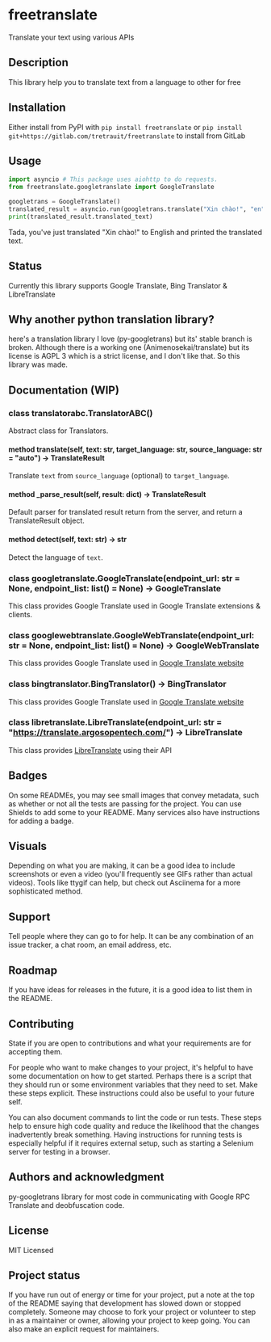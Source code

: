 # freetranslate

Translate your text using various APIs

## Description

This library help you to translate text from a language to other for free

## Installation

Either install from PyPI with `pip install freetranslate` or `pip install git+https://gitlab.com/tretrauit/freetranslate` to install from GitLab

## Usage

```python
import asyncio # This package uses aiohttp to do requests.
from freetranslate.googletranslate import GoogleTranslate

googletrans = GoogleTranslate()
translated_result = asyncio.run(googletrans.translate("Xin chào!", "en"))
print(translated_result.translated_text)
```

Tada, you've just translated "Xin chào!" to English and printed the translated text.

## Status

Currently this library supports Google Translate, Bing Translator & LibreTranslate

## Why another python translation library?

here's a translation library I love (py-googletrans) but its' stable branch is broken. Although there is a working one (Animenosekai/translate) but its license is AGPL 3 which is a strict license, and I don't like that. So this library was made.

## Documentation (WIP)

### class translatorabc.TranslatorABC()

Abstract class for Translators.

#### method translate(self, text: str, target_language: str, source_language: str = "auto") -> TranslateResult

Translate `text` from `source_language` (optional) to `target_language`.

#### method _parse_result(self, result: dict) -> TranslateResult

Default parser for translated result return from the server, and return a TranslateResult object.

#### method detect(self, text: str) -> str

Detect the language of `text`.

### class googletranslate.GoogleTranslate(endpoint_url: str = None, endpoint_list: list() = None) -> GoogleTranslate

This class provides Google Translate used in Google Translate extensions & clients.

### class googlewebtranslate.GoogleWebTranslate(endpoint_url: str = None, endpoint_list: list() = None) -> GoogleWebTranslate

This class provides Google Translate used in [Google Translate website](https://translate.google.com)

### class bingtranslator.BingTranslator() -> BingTranslator

This class provides Google Translate used in [Google Translate website](https://translate.google.com)

### class libretranslate.LibreTranslate(endpoint_url: str = "https://translate.argosopentech.com/") -> LibreTranslate

This class provides [LibreTranslate](https://libretranslate.com/) using their API

## Badges

On some READMEs, you may see small images that convey metadata, such as whether or not all the tests are passing for the project. You can use Shields to add some to your README. Many services also have instructions for adding a badge.

## Visuals

Depending on what you are making, it can be a good idea to include screenshots or even a video (you'll frequently see GIFs rather than actual videos). Tools like ttygif can help, but check out Asciinema for a more sophisticated method.

## Support

Tell people where they can go to for help. It can be any combination of an issue tracker, a chat room, an email address, etc.

## Roadmap

If you have ideas for releases in the future, it is a good idea to list them in the README.

## Contributing

State if you are open to contributions and what your requirements are for accepting them.

For people who want to make changes to your project, it's helpful to have some documentation on how to get started. Perhaps there is a script that they should run or some environment variables that they need to set. Make these steps explicit. These instructions could also be useful to your future self.

You can also document commands to lint the code or run tests. These steps help to ensure high code quality and reduce the likelihood that the changes inadvertently break something. Having instructions for running tests is especially helpful if it requires external setup, such as starting a Selenium server for testing in a browser.

## Authors and acknowledgment

py-googletrans library for most code in communicating with Google RPC Translate and deobfuscation code.

## License

MIT Licensed

## Project status

If you have run out of energy or time for your project, put a note at the top of the README saying that development has slowed down or stopped completely. Someone may choose to fork your project or volunteer to step in as a maintainer or owner, allowing your project to keep going. You can also make an explicit request for maintainers.
